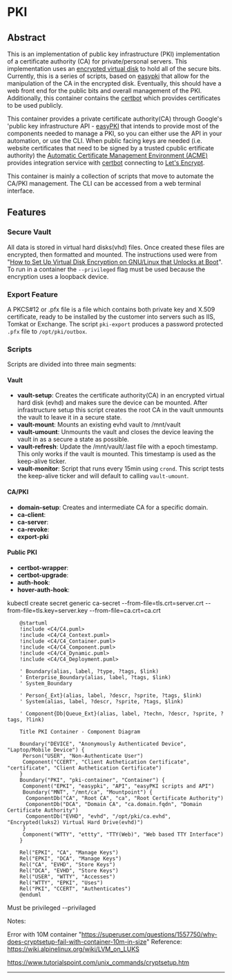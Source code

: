 # PKI

## Abstract

This is an implementation of public key infrastructure (PKI) implementation of a certificate authority (CA) for private/personal servers. This implementation uses an [encrypted virtual disk](https://gitlab.com/cryptsetup/cryptsetup) to hold all of the secure bits. Currently, this is a series of scripts, based on [easypki](https://github.com/google/easypki) that allow for the manipulation of the CA in the encrypted disk. Eventually, this should have a web front end for the public bits and overall management of the PKI. Additionally, this container contains the [certbot](https://certbot.eff.org) which provides certificates to be used publicly.

This container provides a private certificate authority(CA) through Google's 'public key infrastructure API - [easyPKI](https://github.com/google/easypki) that intends to provide most of the components needed to manage a PKI, so you can either use the API in your automation, or use the CLI. When public facing keys are needed (i.e. website certificates that need to be signed by a trusted cpublic ertificate authority) the [Automatic Certificate Management Environment (ACME)](https://datatracker.ietf.org/doc/html/rfc8555) provides integration service with [certbot](https://certbot.eff.org) connecting to [Let's Encrypt](https://letsencrypt.org). 

This container is mainly a collection of scripts that move to automate the CA/PKI management. The CLI can be accessed from a web terminal interface.


## Features

### Secure Vault

All data is stored in virtual hard disks(vhd) files. Once created these files are encrypted, then formatted and mounted. The instructions used were from "[How to Set Up Virtual Disk Encryption on GNU/Linux that Unlocks at Boot](https://leewc.com/articles/how-to-set-up-virtual-disk-encryption-linux/)". To run in a container the `--privileged` flag must be used because the encryption uses a loopback device.

### Export Feature

A PKCS#12 or .pfx file is a file which contains both private key and X.509 certificate, ready to be installed by the customer into servers such as IIS, Tomkat or Exchange. The script `pki-export` produces a password protected `.pfx` file to `/opt/pki/outbox`.
### Scripts

Scripts are divided into three main segments:

#### Vault
 
- **vault-setup**: Creates the certificate authority(CA) in an encrypted virtual hard disk (evhd) and makes sure the device can be mounted.  After infrastructure setup this script creates the root CA in the vault unmounts the vault to leave it in a secure state.  
- **vault-mount**: Mounts an existing evhd vault to /mnt/vault
- **vault-umount**: Unmounts the vault and closes the device leaving the vault in as a secure a state as possible.
- **vault-refresh**: Update the /mnt/vault/.last file with a epoch timestamp. This only works if the vault is mounted. This timestamp is used as the keep-alive ticker.
- **vault-monitor**: Script that runs every 15min using `crond`. This script tests the keep-alive ticker and will default to calling `vault-umount`.

#### CA/PKI

- **domain-setup**: Creates and intermediate CA for a specific domain.
- **ca-client**:
- **ca-server**:
- **ca-revoke**:
- **export-pki**

#### Public PKI

- **certbot-wrapper**:
- **certbot-upgrade**:
- **auth-hook**:
- **hover-auth-hook**:



 kubectl create secret generic ca-secret --from-file=tls.crt=server.crt --from-file=tls.key=server.key --from-file=ca.crt=ca.crt
 
```
    @startuml
    !include <C4/C4.puml>
    !include <C4/C4_Context.puml>
    !include <C4/C4_Container.puml>
    !include <C4/C4_Component.puml>
    !include <C4/C4_Dynamic.puml>
    !include <C4/C4_Deployment.puml>

    ' Boundary(alias, label, ?type, ?tags, $link)
    ' Enterprise_Boundary(alias, label, ?tags, $link)
    ' System_Boundary

    ' Person{_Ext}(alias, label, ?descr, ?sprite, ?tags, $link)
    ' System(alias, label, ?descr, ?sprite, ?tags, $link)

    ' Component{Db|Queue_Ext}(alias, label, ?techn, ?descr, ?sprite, ?tags, ?link)

    Title PKI Container - Component Diagram

    Boundary("DEVICE", "Anonymously Authenticated Device", "Laptop/Mobile Device") {
     Person("USER", "Non-Authenticate User")
     Component("CCERT", "Client Authetication Certificate", "certificate", "Client Authetication Certificate")
    }
    Boundary("PKI", "pki-container", "Container") {
     Component("EPKI", "easypki", "API", "easyPKI scripts and API")
     Boundary("MNT", "/mnt/ca", "Mountpoint") {
      ComponentDb("CA", "Root CA", "ca", "Root Certificate Authority")
      ComponentDb("DCA", "Domain CA", "ca.domain.fqdn", "Domain Certificate Authority")
      ComponentDb("EVHD", "evhd", "/opt/pki/ca.evhd", "Encrypted(luks2) Virtual Hard Drive(evhd)")
     }
     Component("WTTY", "ettty", "TTY(Web)", "Web based TTY Interface")
    }

    Rel("EPKI", "CA", "Manage Keys")
    Rel("EPKI", "DCA", "Manage Keys")
    Rel("CA", "EVHD", "Store Keys")
    Rel("DCA", "EVHD", "Store Keys")
    Rel("USER", "WTTY", "Accesses")
    Rel("WTTY", "EPKI", "Uses")
    Rel("PKI", "CCERT", "Authenticates")
    @enduml
```


Must be privileged --privilaged

Notes: 

Error with 10M container "https://superuser.com/questions/1557750/why-does-cryptsetup-fail-with-container-10m-in-size"
Reference: https://wiki.alpinelinux.org/wiki/LVM_on_LUKS

https://www.tutorialspoint.com/unix_commands/cryptsetup.htm


- - - - - - - - - -

